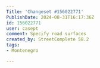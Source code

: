 ```yaml
---
Title: 'Changeset #156022771'
PublishDate: 2024-08-31T16:17:36Z
id: 156022771
user: casept
comment: Specify road surfaces
created_by: StreetComplete 58.2
tags:
- Montenegro

---
```

